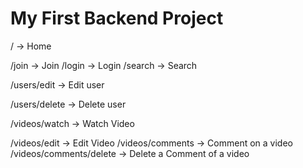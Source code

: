 # My First Backend Project

/ -> Home
<!-- globalRouter의 첫 페이지 -->
/join -> Join
/login -> Login
/search -> Search

/users/edit -> Edit user
<!-- userRouter의 첫 페이지 -->
/users/delete -> Delete user

/videos/watch -> Watch Video
<!-- videoRouter의 첫 페이지 -->
/videos/edit -> Edit Video
/videos/comments -> Comment on a video
/videos/comments/delete -> Delete a Comment of a video